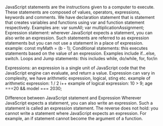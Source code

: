 JavaScript statements are the instructions given to a computer to execute. These statements are composed of values, operators, expressions, keywords and comments.
We have declaration statement that is statement that creates variables and functions using var and function statement respectively. Examples are:
var sumAll; var multiplicationAssignment;
Expression statement: wherever JavaScript expects a statement, you can also write an expression. Such statements are referred to as expression statements but you can not use a statement in a place of expression.
example:
const myMath = (b - 1);
Conditional statements: this executes statements based on the value of an expression. Examples include if...else, switch.
Loops and Jump statements: this includes while, do/while, for, for/in

Expressions: an expression is a single unit of JavaScript code that the JavaScript engine can evaluate, and return a value. Expression can vary in complexity, we have arithmetic expression, logical, sting etc.
example of arithmetic expression:
1 / 2
i++
example of logical expression:
10 > 9;
age ===20 && model === 2030;

Difference between JavaScript statement and Expression
Wherever JavaScript expects a statement, you can also write an expression. Such a statement is called an expression statement. The reverse does not hold: you cannot write a statement where JavaScript expects an expression.
For example, an if statement cannot become the argument of a function.
